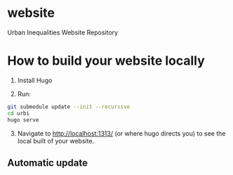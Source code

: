 # website
Urban Inequalities Website Repository


# How to build your website locally
1. Install Hugo

2. Run:
```bash
git submodule update --init --recursive
cd urbi
hugo serve
```

3. Navigate to [http://localhost:1313/](http://localhost:1313/) (or where hugo directs you) to see the local built of your website.

## Automatic update



